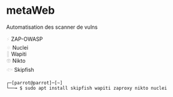 # metaWeb

Automatisation des scanner de vulns

<span style="color: #dddddd;">⚡</span> ZAP-OWASP  
<span style="color: #dddddd;">⚛️</span> Nuclei  
<span style="color: #dddddd;">🐂</span> Wapiti  
<span style="color: #dddddd;">👽</span> Nikto  
<span style="color: #dddddd;">🐟</span> Skipfish

```
┌─[parrot@parrot]─[~]
└──╼ $ sudo apt install skipfish wapiti zaproxy nikto nuclei
```
